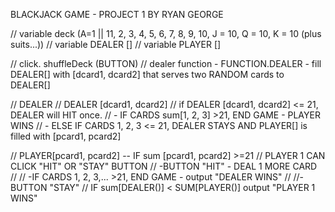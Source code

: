 BLACKJACK GAME - PROJECT 1 BY RYAN GEORGE

// variable deck (A=1 || 11, 2, 3, 4, 5, 6, 7, 8, 9, 10, J = 10, Q = 10, K = 10 (plus suits...))
// variable DEALER []
// variable PLAYER []

// click. shuffleDeck (BUTTON) 
// dealer function - FUNCTION.DEALER - fill DEALER[] with [dcard1, dcard2] that serves two RANDOM cards to DEALER[]

// DEALER
// DEALER [dcard1, dcard2]
// if DEALER [dcard1, dcard2] <= 21, DEALER will HIT once. 
// - IF CARDS sum[1, 2, 3] >21, END GAME - PLAYER WINS
// - ELSE IF CARDS 1, 2, 3 <= 21, DEALER STAYS AND PLAYER[] is filled with [pcard1, pcard2]

// PLAYER[pcard1, pcard2] -- IF sum [pcard1, pcard2] >=21
// PLAYER 1 CAN CLICK "HIT" OR "STAY" BUTTON
// -BUTTON "HIT" - DEAL 1 MORE CARD
// 
// -IF CARDS 1, 2, 3,... >21, END GAME - output "DEALER WINS"
//
//-BUTTON "STAY"
// IF sum[DEALER()] < SUM[PLAYER()]
    output "PLAYER 1 WINS"
